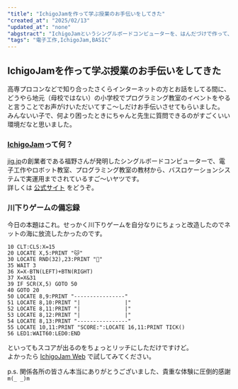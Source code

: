 ```yaml
---
"title": "IchigoJamを作って学ぶ授業のお手伝いをしてきた"
"created_at": "2025/02/13"
"updated_at": "none"
"abgstract": "IchigoJamというシングルボードコンピューターを、はんだづけで作って、プログラミングを学ぶ授業をお手伝いしてきたので、IchigoJam Webでちょっと遊びました"
"tags": "電子工作,IchigoJam,BASIC"
---
```

## IchigoJamを作って学ぶ授業のお手伝いをしてきた

高専プロコンなどで知り合ったさくらインターネットの方とお話をしてる間に、どうやら地元（母校ではない）の小学校でプログラミング教室のイベントをやると言うことでお声がけいただいてすこ〜しだけお手伝いさせてもらいました。  
みんないい子で、何より困ったときにちゃんと先生に質問できるのがすごくいい環境だなと思いました。

### [IchigoJam](https://ichigojam.net)って何？

[jig.jp](https://www.jig.jp)の創業者である福野さんが発明したシングルボードコンピューターで、電子工作やロボット教室、プログラミング教室の教材から、バスロケーションシステムで実運用までされているすご〜いヤツです。  
詳しくは [公式サイト](https://ichigojam.net) をどうぞ。

### 川下りゲームの備忘録

今日の本題はこれ。せっかく川下りゲームを自分なりにちょっと改造したのでネットの海に放流したかったのです。

```text
10 CLT:CLS:X=15
20 LOCATE X,5:PRINT "🐱"
30 LOCATE RND(32),23:PRINT "👾"
35 WAIT 3
36 X=X-BTN(LEFT)+BTN(RIGHT)
37 X=X&31
39 IF SCR(X,5) GOTO 50
40 GOTO 20
50 LOCATE 8,9:PRINT "----------------"
51 LOCATE 8,10:PRINT "|              |"
52 LOCATE 8,11:PRINT "|              |"
53 LOCATE 8,12:PRINT "|              |"
54 LOCATE 8,13:PRINT "----------------"
55 LOCATE 10,11:PRINT "SCORE:":LOCATE 16,11:PRINT TICK()
56 LED1:WAIT60:LED0:END
```

といってもスコアが出るのをちょっとリッチにしただけですけど。  
よかったら [IchigoJam Web](https://fukuno.jig.jp/app/IchigoJam/index.html) で試してみてください。

p.s. 関係各所の皆さん本当にありがとうございました、貴重な体験に圧倒的感謝 `m(_ _)m`

